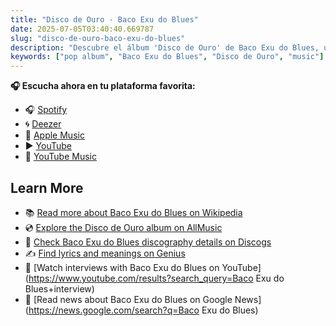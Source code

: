 ```yaml
---
title: "Disco de Ouro - Baco Exu do Blues"
date: 2025-07-05T03:40:40.669787
slug: "disco-de-ouro-baco-exu-do-blues"
description: "Descubre el álbum 'Disco de Ouro' de Baco Exu do Blues, un destacado de la música pop."
keywords: ["pop album", "Baco Exu do Blues", "Disco de Ouro", "music"]
---
```






**🎧 Escucha ahora en tu plataforma favorita:**

- 🎧 [Spotify](https://open.spotify.com/search/Disco%20de%20Ouro%20Baco%20Exu%20do%20Blues)
- 🌀 [Deezer](https://www.deezer.com/search/Disco%20de%20Ouro%20Baco%20Exu%20do%20Blues)
- 🍎 [Apple Music](https://music.apple.com/search?term=Disco%20de%20Ouro%20Baco%20Exu%20do%20Blues)
- ▶️ [YouTube](https://www.youtube.com/results?search_query=Disco%20de%20Ouro%20Baco%20Exu%20do%20Blues)
- 🎵 [YouTube Music](https://music.youtube.com/search?q=Disco%20de%20Ouro%20Baco%20Exu%20do%20Blues)

## Learn More

- 📚 [Read more about Baco Exu do Blues on Wikipedia](https://en.wikipedia.org/wiki/Baco+Exu+do+Blues)
- 💿 [Explore the Disco de Ouro album on AllMusic](https://www.allmusic.com/search/albums/Disco+de+Ouro)
- 📀 [Check Baco Exu do Blues discography details on Discogs](https://www.discogs.com/search/?q=Disco+de+Ouro+Baco+Exu+do+Blues&type=all)
- ✍️ [Find lyrics and meanings on Genius](https://genius.com/search?q=Disco+de+Ouro%20Baco+Exu+do+Blues)
- 🎤 [Watch interviews with Baco Exu do Blues on YouTube](https://www.youtube.com/results?search_query=Baco Exu do Blues+interview)
- 📰 [Read news about Baco Exu do Blues on Google News](https://news.google.com/search?q=Baco Exu do Blues)